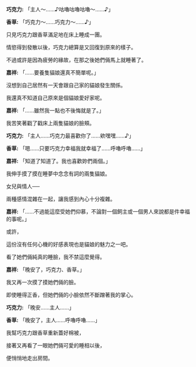 **巧克力:** 「主人～……♪咕嚕咕嚕咕嚕～……♪」

**香草:** 「巧克力～……巧克力～……♪」

只見巧克力跟香草滿足地在床上睡成一團。

情慾得到發散以後，巧克力總算是又回復到原來的樣子。

不過或許是因為疲勞的緣故，在那之後她們倆馬上就睡著了。

**嘉祥:** 「……要養隻貓娘還真不簡單呢。」

沒想到自己居然有一天會跟自己家的貓娘發生關係。

我還真不知道自己原來是個貓娘愛好家呢。

**嘉祥:** 「……雖然我一點也不後悔就是了。」

我苦笑著戳了戳床上兩隻貓娘的臉頰。

**巧克力:** 「主人……巧克力最喜歡你了……欸嘿嘿……♪」

**香草:** 「嗯……只要巧克力幸福我就幸福了……呼嚕呼嚕……」

**嘉祥:** 「知道了知道了。我也喜歡妳們兩個。」

我伸手摸了摸在睡夢中念念有詞的兩隻貓娘。

女兒與情人──

兩種感情混雜在一起，讓我感到內心十分複雜。

**嘉祥:** 「……不過能這麼受她們仰慕，不論對一個飼主或一個男人來說都是件幸福的事呢。」

或許，

這份沒有任何心機的好感表現也是貓娘的魅力之一吧。

看了她們倆純真的睡臉，我不禁這麼覺得。

**嘉祥:** 「晚安了，巧克力、香草。」

我又再一次摸了摸她們倆的臉。

即使睡得正香，但她們倆的小臉依然不斷蹭著我的掌心。

**巧克力:** 「晚安……主人……」

**香草:** 「晚安了，主人……呼嚕呼嚕……」

我幫巧克力跟香草重新蓋好棉被，

接著又再看了一眼她們倆可愛的睡相以後，

便悄悄地走出房間。


